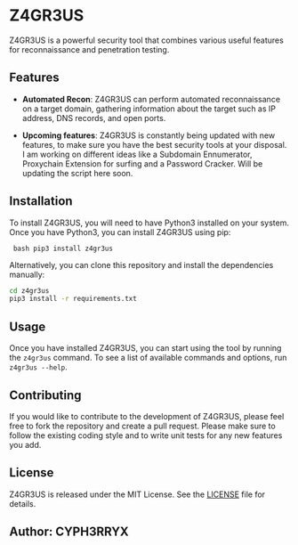 # Z4GR3US

Z4GR3US is a powerful security tool that combines various useful features for reconnaissance and penetration testing.

## Features

- **Automated Recon**: Z4GR3US can perform automated reconnaissance on a target domain, gathering information about the target such as IP address, DNS records, and open ports.

- **Upcoming features**: Z4GR3US is constantly being updated with new features, to make sure you have the best security tools at your disposal. I am working on different ideas like a Subdomain Ennumerator, Proxychain Extension for surfing and a Password Cracker. Will be updating the script here soon.

## Installation

To install Z4GR3US, you will need to have Python3 installed on your system. Once you have Python3, you can install Z4GR3US using pip:

``` bash pip3 install z4gr3us```


Alternatively, you can clone this repository and install the dependencies manually:

``` bash git clone https://github.com/<YOUR_USERNAME>/z4gr3us.git
cd z4gr3us
pip3 install -r requirements.txt
```


## Usage

Once you have installed Z4GR3US, you can start using the tool by running the `z4gr3us` command. To see a list of available commands and options, run `z4gr3us --help`.

## Contributing

If you would like to contribute to the development of Z4GR3US, please feel free to fork the repository and create a pull request. Please make sure to follow the existing coding style and to write unit tests for any new features you add.


## License

Z4GR3US is released under the MIT License. See the [LICENSE](LICENSE) file for details.


## Author: CYPH3RRYX
